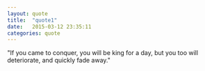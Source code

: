 ```yaml
---
layout: quote
title:  "quote1"
date:   2015-03-12 23:35:11
categories: quote
---
```


"If you came to conquer,
you will be king for a day,
but you too will deteriorate,
and quickly fade away."

[jekyll]:      http://jekyllrb.com
[jekyll-gh]:   https://github.com/jekyll/jekyll
[jekyll-help]: https://github.com/jekyll/jekyll-help
